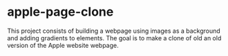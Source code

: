 # apple-page-clone

This project consists of building a webpage using images as a background and adding gradients to elements. The goal is to make a clone of old an old version of the Apple website webpage.
